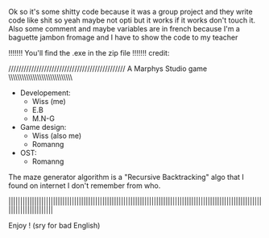 






Ok so it's some shitty code because it was a group project and they write code like shit so yeah maybe not opti but it works
if it works don't touch it.
Also some comment and maybe variables are in french because I'm a baguette jambon fromage and I have to show the code to my teacher

!!!!!!! You'll find the .exe in the zip file !!!!!!!
credit:

////////////////////////////////////////////// A Marphys Studio game \\\\\\\\\\\\\\\\\\\\\\\\\\\\\\\\\\\\\\\\\\\\\\\\\\\\\\\\\

- Developement:
  - Wiss (me)
  - E.B
  - M.N-G
- Game design:
  - Wiss (also me)
  - Romanng
- OST:
  - Romanng

The maze generator algorithm is a "Recursive Backtracking" algo that I found on internet I don't remember from who.

|||||||||||||||||||||||||||||||||||||||||||||||||||||||||||||||||||||||||||||||||||||||||||||||||||||||||||||||||||||||||||||||

Enjoy !
(sry for bad English)
